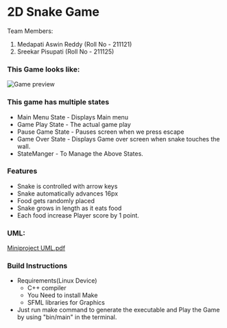# 2D Snake Game 

Team Members:
1. Medapati Aswin Reddy (Roll No - 211121)
2. Sreekar Pisupati (Roll No - 211125)

### This Game looks like:

![Game preview](https://user-images.githubusercontent.com/96631440/205970072-8bab0626-6be0-4667-a3ab-c3236dfed517.gif)

### This game has multiple states

- Main Menu State - Displays Main menu
- Game Play State - The actual game play
- Pause Game State - Pauses screen when we press escape
- Game Over State - Displays Game over screen when snake touches the wall.
- StateManger - To Manage the Above States.

### Features

- Snake is controlled with arrow keys
- Snake automatically advances 16px
- Food gets randomly placed
- Snake grows in length as it eats food
- Each food increase Player score by 1 point.

### UML:
[Miniproject UML.pdf](https://github.com/aswin627946/SnakeGame/files/10183927/Miniproject.UML.pdf)

### Build Instructions

- Requirements(Linux Device)
  - C++ compiler
  - You Need to install Make
  - SFML libraries for Graphics
- Just run make command to generate the executable and Play the Game by using "bin/main" in the terminal.
